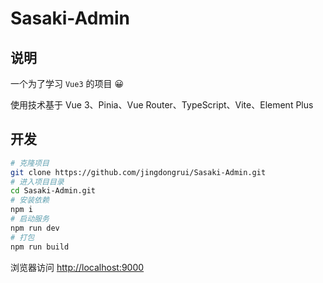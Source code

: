 # Sasaki-Admin

## 说明

一个为了学习 `Vue3` 的项目 😀

使用技术基于 Vue 3、Pinia、Vue Router、TypeScript、Vite、Element Plus

## 开发

```bash
# 克隆项目
git clone https://github.com/jingdongrui/Sasaki-Admin.git
# 进入项目目录
cd Sasaki-Admin.git
# 安装依赖
npm i
# 启动服务
npm run dev
# 打包
npm run build
```

浏览器访问 <http://localhost:9000>
